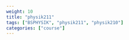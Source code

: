 ```yaml
---
weight: 10
title: "physik211"
tags: ["BSPHYSIK", "physik211", "physik210"]
categories: ["course"]
---
```

